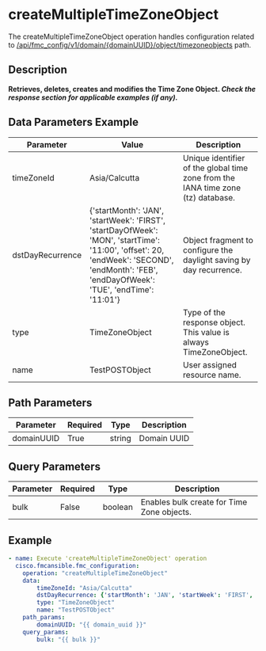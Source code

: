 # createMultipleTimeZoneObject

The createMultipleTimeZoneObject operation handles configuration related to [/api/fmc_config/v1/domain/{domainUUID}/object/timezoneobjects](/paths//api/fmc_config/v1/domain/{domain_uuid}/object/timezoneobjects.md) path.&nbsp;
## Description
**Retrieves, deletes, creates and modifies the Time Zone Object. _Check the response section for applicable examples (if any)._**

## Data Parameters Example
| Parameter | Value | Description |
| --------- | -------- | -------- |
| timeZoneId | Asia/Calcutta | Unique identifier of the global time zone from the IANA time zone (tz) database. |
| dstDayRecurrence | {'startMonth': 'JAN', 'startWeek': 'FIRST', 'startDayOfWeek': 'MON', 'startTime': '11:00', 'offset': 20, 'endWeek': 'SECOND', 'endMonth': 'FEB', 'endDayOfWeek': 'TUE', 'endTime': '11:01'} | Object fragment to configure the daylight saving by day recurrence. |
| type | TimeZoneObject | Type of the response object. This value is always TimeZoneObject. |
| name | TestPOSTObject | User assigned resource name. |

## Path Parameters
| Parameter | Required | Type | Description |
| --------- | -------- | ---- | ----------- |
| domainUUID | True | string | Domain UUID |

## Query Parameters
| Parameter | Required | Type | Description |
| --------- | -------- | ---- | ----------- |
| bulk | False | boolean | Enables bulk create for Time Zone objects. |

## Example
```yaml
- name: Execute 'createMultipleTimeZoneObject' operation
  cisco.fmcansible.fmc_configuration:
    operation: "createMultipleTimeZoneObject"
    data:
        timeZoneId: "Asia/Calcutta"
        dstDayRecurrence: {'startMonth': 'JAN', 'startWeek': 'FIRST', 'startDayOfWeek': 'MON', 'startTime': '11:00', 'offset': 20, 'endWeek': 'SECOND', 'endMonth': 'FEB', 'endDayOfWeek': 'TUE', 'endTime': '11:01'}
        type: "TimeZoneObject"
        name: "TestPOSTObject"
    path_params:
        domainUUID: "{{ domain_uuid }}"
    query_params:
        bulk: "{{ bulk }}"

```

